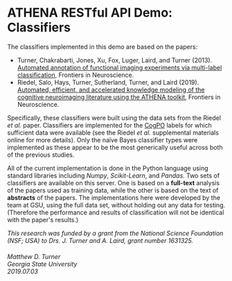 # ATHENA RESTful API Demo: Classifiers

The classifiers implemented in this demo are based on the papers:

+ Turner, Chakrabarti, Jones, Xu, Fox, Luger, Laird, and Turner (2013). [Automated annotation of functional imaging experiments via multi-label classification](https://www.frontiersin.org/articles/10.3389/fnins.2013.00240/full), Frontiers in Neuroscience.
+ Riedel, Salo, Hays, Turner, Sutherland, Turner, and Laird (2019). [Automated, efficient, and accelerated knowledge modeling of the cognitive neuroimaging literature using the ATHENA toolkit](https://www.frontiersin.org/articles/10.3389/fnins.2019.00494/abstract), Frontiers in Neuroscience.

Specifically, these classifiers were built using the data sets from the Riedel <i>et al.</i> paper. Classifiers are implemented for the [CogPO](http://www.cogpo.org) labels for which sufficient data were available (see the Riedel <i>et al.</i> supplemental materials online for more details). Only the naïve Bayes classifier types were implemented as these appear to be the most generically useful across both of the previous studies.

All of the current implementation is done in the Python language using standard libraries including _Numpy_, _Scikit-Learn_, and _Pandas_. Two sets of classifiers are available on this server. One is based on a **full-text** analysis of the papers used as training data, while the other is based on the text of **abstracts** of the papers. The implementations here were developed by the team at GSU, using the full data set, without holding out any data for testing. (Therefore the performance and results of classification will not be identical with the paper's results.)

_This research was funded by a grant from the National Science Foundation (NSF; USA) to Drs. J. Turner and A. Laird, grant number 1631325._

###### Matthew D. Turner<br>Georgia State University <br> 2019.07.03
